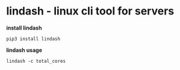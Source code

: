 # lindash - linux cli tool for servers

**install lindash**
```
pip3 install lindash
```

**lindash usage**
```
lindash -c total_cores
```
